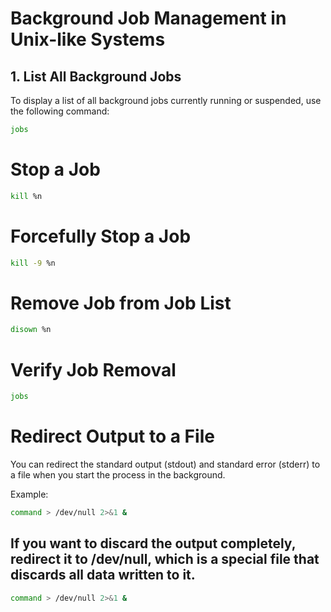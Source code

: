 # Background Job Management in Unix-like Systems

## 1. List All Background Jobs

To display a list of all background jobs currently running or suspended, use the following command:

```bash
jobs
```

# Stop a Job

```bash
kill %n
```

# Forcefully Stop a Job

```bash
kill -9 %n
```

# Remove Job from Job List

```bash
disown %n
```

# Verify Job Removal

```bash
jobs
```

# Redirect Output to a File

You can redirect the standard output (stdout) and standard error (stderr) to a file when you start the process in the background.

Example:

```bash
command > /dev/null 2>&1 &
```

## If you want to discard the output completely, redirect it to /dev/null, which is a special file that discards all data written to it.

```bash
command > /dev/null 2>&1 &
```
